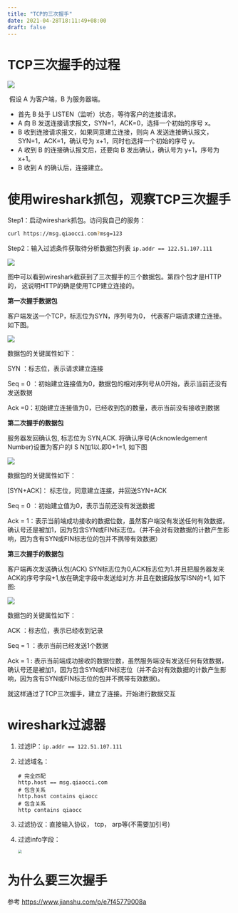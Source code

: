 ```yaml
---
title: "TCP的三次握手"
date: 2021-04-28T18:11:49+08:00
draft: false
---
```






# TCP三次握手的过程

![](https://cdn.jsdelivr.net/gh/qiaocci/img-repo@master/20210428181424.png)

​	假设 A 为客户端，B 为服务器端。

- 首先 B 处于 LISTEN（监听）状态，等待客户的连接请求。
- A 向 B 发送连接请求报文，SYN=1，ACK=0，选择一个初始的序号 x。
- B 收到连接请求报文，如果同意建立连接，则向 A 发送连接确认报文，SYN=1，ACK=1，确认号为 x+1，同时也选择一个初始的序号 y。
- A 收到 B 的连接确认报文后，还要向 B 发出确认，确认号为 y+1，序号为 x+1。
- B 收到 A 的确认后，连接建立。



# 使用wireshark抓包，观察TCP三次握手

Step1：启动wireshark抓包。访问我自己的服务：

```bash
curl https://msg.qiaocci.com?msg=123
```

Step2：输入过滤条件获取待分析数据包列表 `ip.addr == 122.51.107.111`

![](https://cdn.jsdelivr.net/gh/qiaocci/img-repo@master/20210428182306.png)

 图中可以看到wireshark截获到了三次握手的三个数据包。第四个包才是HTTP的， 这说明HTTP的确是使用TCP建立连接的。



**第一次握手数据包**

客户端发送一个TCP，标志位为SYN，序列号为0， 代表客户端请求建立连接。 如下图。

![](https://cdn.jsdelivr.net/gh/qiaocci/img-repo@master/20210428185439.png)

数据包的关键属性如下：

 SYN ：标志位，表示请求建立连接

 Seq = 0 ：初始建立连接值为0，数据包的相对序列号从0开始，表示当前还没有发送数据

 Ack =0：初始建立连接值为0，已经收到包的数量，表示当前没有接收到数据

**第二次握手的数据包**

服务器发回确认包, 标志位为 SYN,ACK. 将确认序号(Acknowledgement Number)设置为客户的I S N加1以.即0+1=1, 如下图

![](https://cdn.jsdelivr.net/gh/qiaocci/img-repo@master/20210428192755.png)

 数据包的关键属性如下：

[SYN+ACK]： 标志位，同意建立连接，并回送SYN+ACK

 Seq = 0 ：初始建立值为0，表示当前还没有发送数据

 Ack = 1：表示当前端成功接收的数据位数，虽然客户端没有发送任何有效数据，确认号还是被加1，因为包含SYN或FIN标志位。（并不会对有效数据的计数产生影响，因为含有SYN或FIN标志位的包并不携带有效数据）

**第三次握手的数据包**

 客户端再次发送确认包(ACK) SYN标志位为0,ACK标志位为1.并且把服务器发来ACK的序号字段+1,放在确定字段中发送给对方.并且在数据段放写ISN的+1, 如下图:

![](https://cdn.jsdelivr.net/gh/qiaocci/img-repo@master/20210428193013.png)

数据包的关键属性如下：

 ACK ：标志位，表示已经收到记录

 Seq = 1 ：表示当前已经发送1个数据

 Ack = 1 : 表示当前端成功接收的数据位数，虽然服务端没有发送任何有效数据，确认号还是被加1，因为包含SYN或FIN标志位（并不会对有效数据的计数产生影响，因为含有SYN或FIN标志位的包并不携带有效数据)。

 就这样通过了TCP三次握手，建立了连接。开始进行数据交互



# wireshark过滤器

1. 过滤IP：`ip.addr == 122.51.107.111`

2. 过滤域名：

   ```
   # 完全匹配
   http.host == msg.qiaocci.com
   # 包含关系
   http.host contains qiaocc
   # 包含关系
   http contains qiaocc
   ```

3. 过滤协议：直接输入协议， tcp， arp等(不需要加引号)

4. 过滤info字段：

   <img src="https://cdn.jsdelivr.net/gh/qiaocci/img-repo@master/20210714170743.png" style="zoom: 50%;" />

   



# 为什么要三次握手

参考 https://www.jianshu.com/p/e7f45779008a
